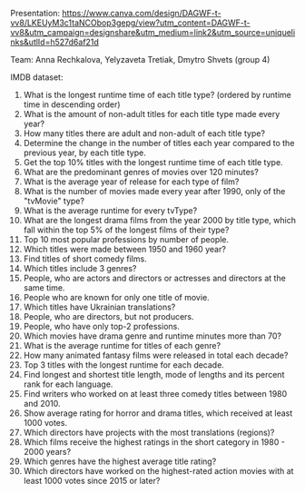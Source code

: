 Presentation: https://www.canva.com/design/DAGWF-t-vv8/LKEUyM3c1taNCObop3gepg/view?utm_content=DAGWF-t-vv8&utm_campaign=designshare&utm_medium=link2&utm_source=uniquelinks&utlId=h527d6af21d

Team: Anna Rechkalova, Yelyzaveta Tretiak, Dmytro Shvets (group 4)

IMDB dataset:
1. What is the longest runtime time of each title type? (ordered by runtime time in descending order)
2. What is the amount of non-adult titles for each title type made every year? 
3. How many titles there are adult and non-adult of each title type?
4. Determine the change in the number of titles each year compared to the previous year, by each title type.
5. Get the top 10% titles with the longest runtime time of each title type.
6. What are the predominant genres of movies over 120 minutes?
7. What is the average year of release for each type of film?
8. What is the number of movies made every year after 1990, only of the "tvMovie" type?
9. What is the average runtime for every tvType?
10. What are the longest drama films from the year 2000 by title type, which fall within the top 5% of the longest films of their type?
11. Top 10 most popular professions by number of people.
12. Which titles were made between 1950 and 1960 year?
13. Find titles of short comedy films.
14. Which titles include 3 genres?
15. People, who are actors and directors or actresses and directors at the same time. 
16. People who are known for only one title of movie.
17. Which titles have Ukrainian translations?
18. People, who are directors, but not producers.
19. People, who have only top-2 professions.
20. Which movies have drama genre and runtime minutes more than 70?
21. What is the average runtime for titles of each genre?
22. How many animated fantasy films were released in total each decade?
23. Top 3 titles with the longest runtime for each decade.
24. Find longest and shortest title length, mode of lengths and its percent rank for each language.
25. Find writers who worked on at least three comedy titles between 1980 and 2010.
26. Show average rating for horror and drama titles, which received at least 1000 votes.
27. Which directors have projects with the most translations (regions)? 
28. Which films receive the highest ratings in the short category in 1980 - 2000 years?
29. Which genres have the highest average title rating?
30. Which directors have worked on the highest-rated action movies with at least 1000 votes since 2015 or later?


